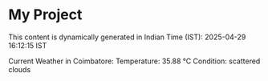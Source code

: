 # My Project

This content is dynamically generated in Indian Time (IST): 2025-04-29 16:12:15 IST


Current Weather in Coimbatore:
Temperature: 35.88 °C
Condition: scattered clouds
